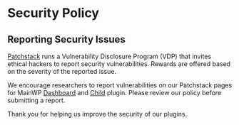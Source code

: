 # Security Policy

## Reporting Security Issues

[Patchstack](https://patchstack.com/) runs a Vulnerability Disclosure Program (VDP) that invites ethical hackers to report security vulnerabilities. Rewards are offered based on the severity of the reported issue.

We encourage researchers to report vulnerabilities on our Patchstack pages for MainWP [Dashboard](https://patchstack.com/database/vdp/mainwp) and [Child](https://patchstack.com/database/vdp/mainwp-child) plugin. Please review our policy before submitting a report.

Thank you for helping us improve the security of our plugins.
